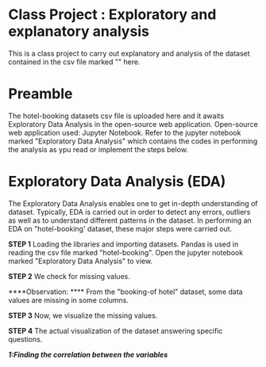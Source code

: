 # Class Project : Exploratory and explanatory analysis
This is a class project to carry out explanatory and analysis of the dataset contained in the csv file marked "" here.

# Preamble
The hotel-booking datasets csv file is uploaded here and it awaits Exploratory Data Analysis in the open-source web application.
Open-source web application used: Jupyter Notebook. 
Refer to the jupyter notebook marked "Exploratory Data Analysis" which contains the codes in performing the analysis as ypu read or implement the steps below.

# Exploratory Data Analysis (EDA)
The Exploratory Data Analysis enables one to get in-depth understanding of dataset. Typically, EDA is carried out in order to detect any errors, outliers as well as to understand different patterns in the dataset. 
In performing an EDA on "hotel-booking' dataset, these major steps were carried out.

**STEP 1**
Loading the libraries and importing datasets. Pandas is used in reading the csv file marked "hotel-booking". Open the jupyter notebook marked "Exploratory Data Analysis" to view.


**STEP 2**
We check for missing values. 

****Observation: **** From the "booking-of hotel" dataset, some data values are missing in some columns. 

**STEP 3** 
Now, we visualize the missing values.

**STEP 4** 
The actual visualization of the dataset answering specific questions.

***1:Finding the correlation between the variables***




